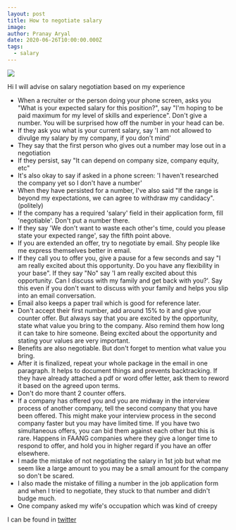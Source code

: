 ```yaml
---
layout: post
title: How to negotiate salary
image: 
author: Pranay Aryal
date: 2020-06-26T10:00:00.000Z
tags:
  - salary
---
```


![](/img/feeling-proud.svg)

Hi I will advise on salary negotiation based on my experience

- When a recruiter or the person doing your phone screen, asks you "What is your expected salary for this position?", say "I'm hoping to be paid maximum for my level of skills and experience". Don't give a number. You will be surprised how off the number in your head can be.
- If they ask you what is your current salary, say 'I am not allowed to divulge my salary by my company, if you don't mind'
- They say that the first person who gives out a number may lose out in a negotiation
- If they persist, say "It can depend on company size, company equity, etc"
- It's also okay to say if asked in a phone screen: 'I haven't researched the company yet so I don't have a number'
- When they have persisted for a number, I've also said "If the range is beyond my expectations, we can agree to withdraw my candidacy". (politely)
- If the company has a required 'salary' field in their application form, fill 'negotiable'. Don't put a number there.
- If they say 'We don't want to waste each other's time, could you please state your expected range', say the fifth point above.
- If you are extended an offer, try to negotiate by email. Shy people like me express themselves better in email.
- If they call you to offer you, give a pause for a few seconds and say "I am really excited about this opportunity. Do you have any flexibility in your base". If they say "No" say 'I am really excited about this opportunity. Can I discuss with my family and get back with you?'. Say this even if you don't want to discuss with your family and helps you slip into an email conversation.
- Email also keeps a paper trail which is good for reference later.
- Don't accept their first number, add around 15% to it and give your counter offer. But always say that you are excited by the opportunity, state what value you bring to the company. Also remind them how long it can take to hire someone. Being excited about the opportunity and stating your values are very important.
- Benefits are also negotiable. But don't forget to mention what value you bring.
- After it is finalized, repeat your whole package in the email in one paragraph. It helps to document things and prevents backtracking. If they have already attached a pdf or word offer letter, ask them to reword it based on the agreed upon terms.
- Don't do more thant 2 counter offers.
- If a company has offered you and you are midway in the interview process of another company, tell the second company that you have been offered. This might make your interview process in the second company faster but you may have limited time. If you have two simultaneous offers, you can bid them against each other but this is rare. Happens in FAANG companies where they give a longer time to respond to offer, and hold you in higher regard if you have an offer elsewhere.
- I made the mistake of not negotiating the salary in 1st job but what me seem like a large amount to you may be a small amount for the company so don't be scared.
- I also made the mistake of filling a number in the job application form and when I tried to negotiate, they stuck to that number and didn't budge much.
- One company asked my wife's occupation which was kind of creepy


I can be found in <a href="https://twitter.com/pranayaryal" target="__blank">twitter</a>
